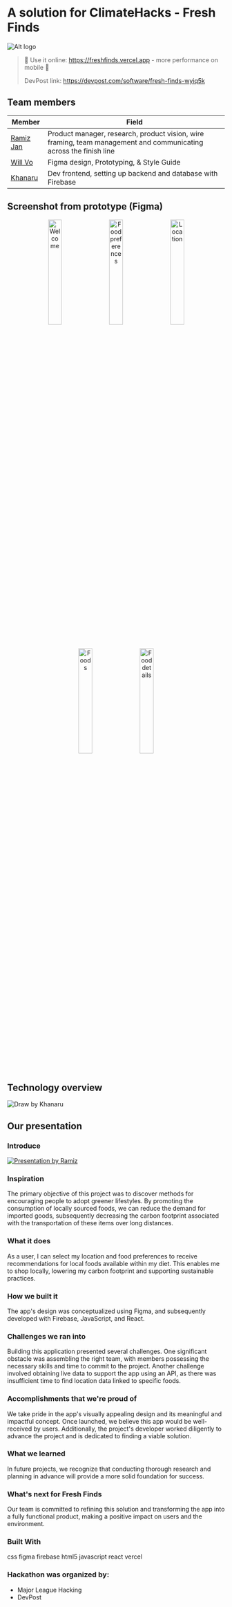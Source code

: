 # A solution for ClimateHacks - Fresh Finds

![Alt logo](https://user-images.githubusercontent.com/74447462/234064032-fcb23678-831f-4155-b77b-f25a4f1f7d93.png)

> 🌟 Use it online: https://freshfinds.vercel.app - more performance on mobile 📱
>
> DevPost link: https://devpost.com/software/fresh-finds-wyiq5k

## Team members
|Member|Field|
|-|-|
|[Ramiz Jan](https://devpost.com/rjanl8r)|Product manager, research, product vision, wire framing, team management and communicating across the finish line|
|[Will Vo](https://devpost.com/willnguyenvo)|Figma design, Prototyping, & Style Guide|
|[Khanaru](https://devpost.com/Khanaru220)|Dev frontend, setting up backend and database with Firebase|

## Screenshot from prototype (Figma)

<div align="middle" aria-label="Designed by Will Vo">
  <img align="center" width="25%" src="https://user-images.githubusercontent.com/74447462/234066340-55a5bbbd-da52-4b5f-be20-47ac7f34570f.png" alt="Welcome"/>
  &nbsp;&nbsp;
  <img align="center" width="25%" src="https://user-images.githubusercontent.com/74447462/234065154-dc963c04-aea2-42cf-aa0d-ea62dfc1db44.png" alt="Food preferences"/>
  &nbsp;&nbsp;
  <img align="center" width="25%" src="https://user-images.githubusercontent.com/74447462/234065146-4c4f3c63-c5d6-43ce-8285-ad8d421b6fc6.png"  alt="Location"/>
<br><br/>
  <img align="center" width="25%" src="https://user-images.githubusercontent.com/74447462/234065141-5afd05db-1e23-428c-8954-a536ee4cf66b.png"  alt="Foods"/>
  &nbsp;&nbsp;
  <img align="center" width="25%" src="https://user-images.githubusercontent.com/74447462/234065149-f70fcd77-6490-4f3c-ae8c-d4590a114418.png"  alt="Food details"/>
</div>

## Technology overview
![Draw by Khanaru](https://user-images.githubusercontent.com/74447462/233838944-045473ab-e69d-4d8a-a8db-32a002171982.png)

## Our presentation

### Introduce
[![Presentation by Ramiz](https://user-images.githubusercontent.com/74447462/234072154-82c9a7d2-a331-4f8d-9ea8-9d6be137ed91.png)](https://youtu.be/ubM7dP5CAnA)

### Inspiration

The primary objective of this project was to discover methods for encouraging people to adopt greener lifestyles. By promoting the consumption of locally sourced foods, we can reduce the demand for imported goods, subsequently decreasing the carbon footprint associated with the transportation of these items over long distances.

### What it does

As a user, I can select my location and food preferences to receive recommendations for local foods available within my diet. This enables me to shop locally, lowering my carbon footprint and supporting sustainable practices.

### How we built it

The app's design was conceptualized using Figma, and subsequently developed with Firebase, JavaScript, and React.

### Challenges we ran into

Building this application presented several challenges. One significant obstacle was assembling the right team, with members possessing the necessary skills and time to commit to the project. Another challenge involved obtaining live data to support the app using an API, as there was insufficient time to find location data linked to specific foods.

### Accomplishments that we're proud of

We take pride in the app's visually appealing design and its meaningful and impactful concept. Once launched, we believe this app would be well-received by users. Additionally, the project's developer worked diligently to advance the project and is dedicated to finding a viable solution.

### What we learned

In future projects, we recognize that conducting thorough research and planning in advance will provide a more solid foundation for success.

### What's next for Fresh Finds

Our team is committed to refining this solution and transforming the app into a fully functional product, making a positive impact on users and the environment.

### Built With

css figma firebase html5 javascript react vercel

### Hackathon was organized by: 
- Major League Hacking
- DevPost

